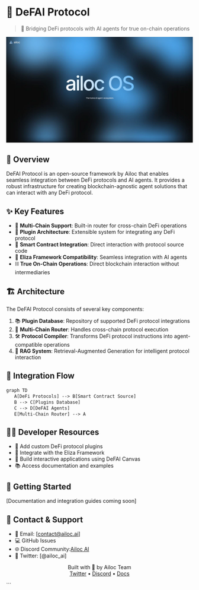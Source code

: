 # 🚀 DeFAI Protocol

> 🌉 Bridging DeFi protocols with AI agents for true on-chain operations

<p align="center">

 <img src="cover.png" width="600px" />
</p>

## 🌟 Overview

DeFAI Protocol is an open-source framework by Ailoc that enables seamless integration between DeFi protocols and AI agents. It provides a robust infrastructure for creating blockchain-agnostic agent solutions that can interact with any DeFi protocol.

## ✨ Key Features

- 🔗 **Multi-Chain Support**: Built-in router for cross-chain DeFi operations
- 🔌 **Plugin Architecture**: Extensible system for integrating any DeFi protocol
- 📜 **Smart Contract Integration**: Direct interaction with protocol source code
- 🤖 **Eliza Framework Compatibility**: Seamless integration with AI agents
- ⛓️ **True On-Chain Operations**: Direct blockchain interaction without intermediaries

## 🏗️ Architecture

The DeFAI Protocol consists of several key components:
1. 📚 **Plugin Database**: Repository of supported DeFi protocol integrations
2. 🔄 **Multi-Chain Router**: Handles cross-chain protocol execution
3. 🛠️ **Protocol Compiler**: Transforms DeFi protocol instructions into agent-compatible operations
4. 🧠 **RAG System**: Retrieval-Augmented Generation for intelligent protocol interaction

## 🔄 Integration Flow

```mermaid
graph TD
   A[DeFi Protocols] --> B[Smart Contract Source]
   B --> C[Plugins Database]
   C --> D[DeFAI Agents]
   E[Multi-Chain Router] --> A
```
## 👩‍💻 Developer Resources

- 🔧 Add custom DeFi protocol plugins
- 🤝 Integrate with the Eliza Framework
- 🎨 Build interactive applications using DeFAI Canvas
- 📚 Access documentation and examples

## 🚀 Getting Started
[Documentation and integration guides coming soon]


## 💬 Contact & Support

- 📧 Email: [contact@ailoc.ai]
- 💻 GitHub Issues
- 🌐 Discord Community:[Ailoc AI](https://discord.gg/)
- 📱 Twitter: [@ailoc_ai]


<p align="center">
  Built with 💜 by Ailoc Team
  <br/>
  <a href="https://twitter.com/">Twitter</a> •
  <a href="https://discord.gg/">Discord</a> •
  <a href="https://ailoc.ai">Docs</a>
</p>
```


